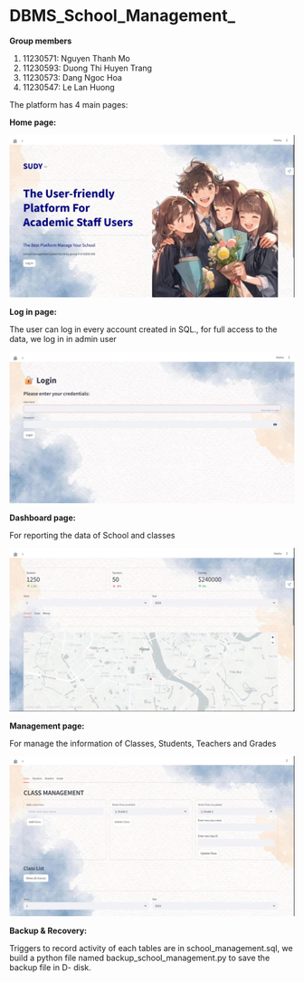 ﻿# DBMS_School_Management_

**Group members**

1. 11230571: Nguyen Thanh Mo
2. 11230593: Duong Thi Huyen Trang
3. 11230573: Dang Ngoc Hoa
4. 11230547: Le Lan Huong


The platform has 4 main pages:

**Home page:** 

![homepage](image1.jpg)

**Log in page:** 

The user can log in every account created in SQL., for full access to the data, we log in in admin user

![login](image4.png)

**Dashboard page:** 

For reporting the data of School and classes

![dashboard](image2.jpg)

**Management page:**

For manage the information of Classes, Students, Teachers and Grades

![manegement page](image3.jpg)

**Backup & Recovery:**

Triggers to record activity of each tables are in school_management.sql, we build a python file named backup_school_management.py to save the backup file in D- disk.


